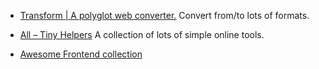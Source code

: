 
* [Transform | A polyglot web converter.](https://transform.tools/) Convert from/to lots of formats.

* [All – Tiny Helpers](https://tiny-helpers.dev/) A collection of lots of simple online tools.
* [Awesome Frontend collection](https://awesomejs.dev/)
<!--stackedit_data:
eyJoaXN0b3J5IjpbLTMzMDE2ODIzMF19
-->